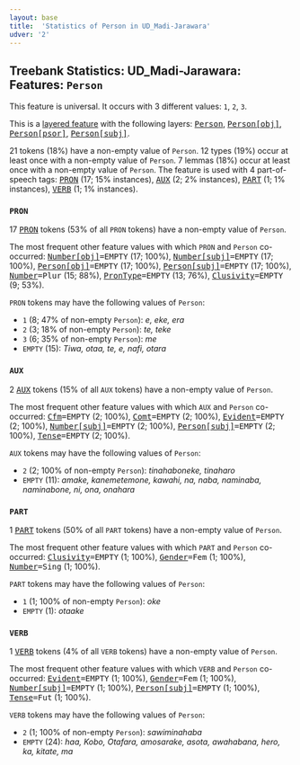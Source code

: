 ```yaml
---
layout: base
title:  'Statistics of Person in UD_Madi-Jarawara'
udver: '2'
---
```


## Treebank Statistics: UD_Madi-Jarawara: Features: `Person`

This feature is universal.
It occurs with 3 different values: `1`, `2`, `3`.

This is a <a href="../../u/overview/feat-layers.html">layered feature</a> with the following layers: <tt><a href="jaa_jarawara-feat-Person.html">Person</a></tt>, <tt><a href="jaa_jarawara-feat-Person-obj.html">Person[obj]</a></tt>, <tt><a href="jaa_jarawara-feat-Person-psor.html">Person[psor]</a></tt>, <tt><a href="jaa_jarawara-feat-Person-subj.html">Person[subj]</a></tt>.

21 tokens (18%) have a non-empty value of `Person`.
12 types (19%) occur at least once with a non-empty value of `Person`.
7 lemmas (18%) occur at least once with a non-empty value of `Person`.
The feature is used with 4 part-of-speech tags: <tt><a href="jaa_jarawara-pos-PRON.html">PRON</a></tt> (17; 15% instances), <tt><a href="jaa_jarawara-pos-AUX.html">AUX</a></tt> (2; 2% instances), <tt><a href="jaa_jarawara-pos-PART.html">PART</a></tt> (1; 1% instances), <tt><a href="jaa_jarawara-pos-VERB.html">VERB</a></tt> (1; 1% instances).

### `PRON`

17 <tt><a href="jaa_jarawara-pos-PRON.html">PRON</a></tt> tokens (53% of all `PRON` tokens) have a non-empty value of `Person`.

The most frequent other feature values with which `PRON` and `Person` co-occurred: <tt><a href="jaa_jarawara-feat-Number-obj.html">Number[obj]</a></tt><tt>=EMPTY</tt> (17; 100%), <tt><a href="jaa_jarawara-feat-Number-subj.html">Number[subj]</a></tt><tt>=EMPTY</tt> (17; 100%), <tt><a href="jaa_jarawara-feat-Person-obj.html">Person[obj]</a></tt><tt>=EMPTY</tt> (17; 100%), <tt><a href="jaa_jarawara-feat-Person-subj.html">Person[subj]</a></tt><tt>=EMPTY</tt> (17; 100%), <tt><a href="jaa_jarawara-feat-Number.html">Number</a></tt><tt>=Plur</tt> (15; 88%), <tt><a href="jaa_jarawara-feat-PronType.html">PronType</a></tt><tt>=EMPTY</tt> (13; 76%), <tt><a href="jaa_jarawara-feat-Clusivity.html">Clusivity</a></tt><tt>=EMPTY</tt> (9; 53%).

`PRON` tokens may have the following values of `Person`:

* `1` (8; 47% of non-empty `Person`): <em>e, eke, era</em>
* `2` (3; 18% of non-empty `Person`): <em>te, teke</em>
* `3` (6; 35% of non-empty `Person`): <em>me</em>
* `EMPTY` (15): <em>Tiwa, otaa, te, e, nafi, otara</em>

### `AUX`

2 <tt><a href="jaa_jarawara-pos-AUX.html">AUX</a></tt> tokens (15% of all `AUX` tokens) have a non-empty value of `Person`.

The most frequent other feature values with which `AUX` and `Person` co-occurred: <tt><a href="jaa_jarawara-feat-Cfm.html">Cfm</a></tt><tt>=EMPTY</tt> (2; 100%), <tt><a href="jaa_jarawara-feat-Comt.html">Comt</a></tt><tt>=EMPTY</tt> (2; 100%), <tt><a href="jaa_jarawara-feat-Evident.html">Evident</a></tt><tt>=EMPTY</tt> (2; 100%), <tt><a href="jaa_jarawara-feat-Number-subj.html">Number[subj]</a></tt><tt>=EMPTY</tt> (2; 100%), <tt><a href="jaa_jarawara-feat-Person-subj.html">Person[subj]</a></tt><tt>=EMPTY</tt> (2; 100%), <tt><a href="jaa_jarawara-feat-Tense.html">Tense</a></tt><tt>=EMPTY</tt> (2; 100%).

`AUX` tokens may have the following values of `Person`:

* `2` (2; 100% of non-empty `Person`): <em>tinahaboneke, tinaharo</em>
* `EMPTY` (11): <em>amake, kanemetemone, kawahi, na, naba, naminaba, naminabone, ni, ona, onahara</em>

### `PART`

1 <tt><a href="jaa_jarawara-pos-PART.html">PART</a></tt> tokens (50% of all `PART` tokens) have a non-empty value of `Person`.

The most frequent other feature values with which `PART` and `Person` co-occurred: <tt><a href="jaa_jarawara-feat-Clusivity.html">Clusivity</a></tt><tt>=EMPTY</tt> (1; 100%), <tt><a href="jaa_jarawara-feat-Gender.html">Gender</a></tt><tt>=Fem</tt> (1; 100%), <tt><a href="jaa_jarawara-feat-Number.html">Number</a></tt><tt>=Sing</tt> (1; 100%).

`PART` tokens may have the following values of `Person`:

* `1` (1; 100% of non-empty `Person`): <em>oke</em>
* `EMPTY` (1): <em>otaake</em>

### `VERB`

1 <tt><a href="jaa_jarawara-pos-VERB.html">VERB</a></tt> tokens (4% of all `VERB` tokens) have a non-empty value of `Person`.

The most frequent other feature values with which `VERB` and `Person` co-occurred: <tt><a href="jaa_jarawara-feat-Evident.html">Evident</a></tt><tt>=EMPTY</tt> (1; 100%), <tt><a href="jaa_jarawara-feat-Gender.html">Gender</a></tt><tt>=Fem</tt> (1; 100%), <tt><a href="jaa_jarawara-feat-Number-subj.html">Number[subj]</a></tt><tt>=EMPTY</tt> (1; 100%), <tt><a href="jaa_jarawara-feat-Person-subj.html">Person[subj]</a></tt><tt>=EMPTY</tt> (1; 100%), <tt><a href="jaa_jarawara-feat-Tense.html">Tense</a></tt><tt>=Fut</tt> (1; 100%).

`VERB` tokens may have the following values of `Person`:

* `2` (1; 100% of non-empty `Person`): <em>sawiminahaba</em>
* `EMPTY` (24): <em>haa, Kobo, Otafara, amosarake, asota, awahabana, hero, ka, kitate, ma</em>

